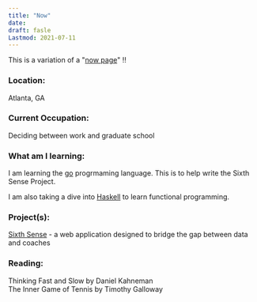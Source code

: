 ```yaml
---
title: "Now"
date: 
draft: fasle
Lastmod: 2021-07-11
---
```

This is a variation of a "[now page](https://nownownow.com/about)" !!

### Location:
 Atlanta, GA

### Current Occupation:
Deciding between work and graduate school

### What am I learning: 
I am learning the [go](golang.org) progrmaming language. This is to help write the Sixth Sense Project.

I am also taking a dive into [Haskell](https://www.haskell.org/) to learn functional programming.

### Project(s):
[Sixth Sense](../PitchSiumulator) - a web application designed to bridge the gap between data and coaches

### Reading:
Thinking Fast and Slow by Daniel Kahneman\
The Inner Game of Tennis by Timothy Galloway






